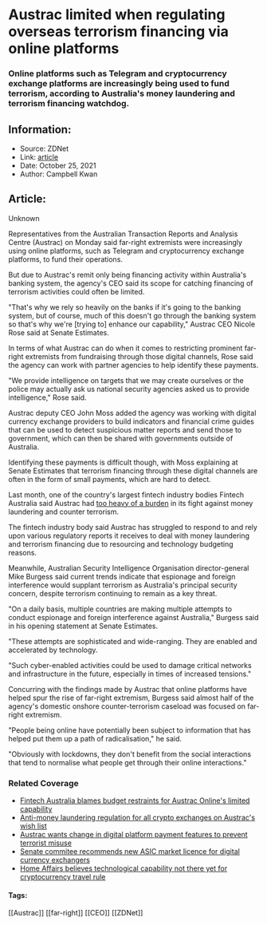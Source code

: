 # Austrac limited when regulating overseas terrorism financing via online platforms
### Online platforms such as Telegram and cryptocurrency exchange platforms are increasingly being used to fund terrorism, according to Australia's money laundering and terrorism financing watchdog.

## Information:
+ Source: ZDNet
+ Link: [article](https://www.zdnet.com/article/austrac-limited-when-regulating-overseas-terrorism-financing-via-online-platforms/)
+ Date: October 25, 2021
+ Author: Campbell Kwan


## Article:
Unknown

Representatives from the Australian Transaction Reports and Analysis Centre (Austrac) on Monday said far-right extremists were increasingly using online platforms, such as Telegram and cryptocurrency exchange platforms, to fund their operations. 

But due to Austrac's remit only being financing activity within Australia's banking system, the agency's CEO said its scope for catching financing of terrorism activities could often be limited. 

"That's why we rely so heavily on the banks if it's going to the banking system, but of course, much of this doesn't go through the banking system so that's why we're [trying to] enhance our capability," Austrac CEO Nicole Rose said at Senate Estimates. 

In terms of what Austrac can do when it comes to restricting prominent far-right extremists from fundraising through those digital channels, Rose said the agency can work with partner agencies to help identify these payments. 

"We provide intelligence on targets that we may create ourselves or the police may actually ask us national security agencies asked us to provide intelligence," Rose said. 

Austrac deputy CEO John Moss added the agency was working with digital currency exchange providers to build indicators and financial crime guides that can be used to detect suspicious matter reports and send those to government, which can then be shared with governments outside of Australia. 

Identifying these payments is difficult though, with Moss explaining at Senate Estimates that terrorism financing through these digital channels are often in the form of small payments, which are hard to detect. 






Last month, one of the country's largest fintech industry bodies Fintech Australia said Austrac had [too heavy of a burden](https://www.zdnet.com/article/fintech-australia-blames-budget-restraints-for-austrac-onlines-limited-capability/) in its fight against money laundering and counter terrorism. 

The fintech industry body said Austrac has struggled to respond to and rely upon various regulatory reports it receives to deal with money laundering and terrorism financing due to resourcing and technology budgeting reasons. 

Meanwhile, Australian Security Intelligence Organisation director-general Mike Burgess said current trends indicate that espionage and foreign interference would supplant terrorism as Australia's principal security concern, despite terrorism continuing to remain as a key threat. 

"On a daily basis, multiple countries are making multiple attempts to conduct espionage and foreign interference against Australia," Burgess said in his opening statement at Senate Estimates.

"These attempts are sophisticated and wide-ranging. They are enabled and accelerated by technology.

"Such cyber-enabled activities could be used to damage critical networks and infrastructure in the future, especially in times of increased tensions."

Concurring with the findings made by Austrac that online platforms have helped spur the rise of far-right extremism, Burgess said almost half of the agency's domestic onshore counter-terrorism caseload was focused on far-right extremism. 

"People being online have potentially been subject to information that has helped put them up a path of radicalisation," he said.

"Obviously with lockdowns, they don't benefit from the social interactions that tend to normalise what people get through their online interactions."

### Related Coverage

* [Fintech Australia blames budget restraints for Austrac Online's limited capability](/article/fintech-australia-blames-budget-restraints-for-austrac-onlines-limited-capability/)
* [Anti-money laundering regulation for all crypto exchanges on Austrac's wish list](/article/anit-money-laundering-regulation-for-all-crypto-exchanges-on-austracs-wish-list/)
* [Austrac wants change in digital platform payment features to prevent terrorist misuse](/article/austrac-wants-change-in-digital-platform-payment-features-to-prevent-terrorist-misuse/)
* [Senate commitee recommends new ASIC market licence for digital currency exchangers](/article/senate-commitee-recommends-new-asic-market-licence-for-digital-currency-exchangers/)
* [Home Affairs believes technological capability not there yet for cryptocurrency travel rule](/article/home-affairs-believes-technological-capability-not-there-yet-for-cryptocurrency-travel-rule/)





#### Tags:
[[Austrac]] [[far-right]] [[CEO]] [[ZDNet]]
